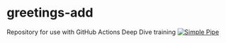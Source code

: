 # greetings-add
Repository for use with GitHub Actions Deep Dive training
[![Simple Pipe](https://github.com/merscwog/greetings-add/actions/workflows/pipeline.yml/badge.svg)](https://github.com/merscwog/greetings-add/actions/workflows/pipeline.yml)
